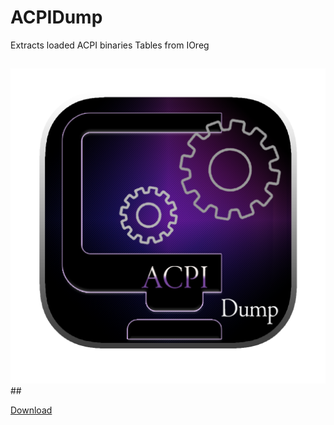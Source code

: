 # ACPIDump
Extracts loaded ACPI binaries Tables from IOreg
## 
<img src="https://github.com/LAbyOne/ACPIDump/blob/main/image/logo.png">
##

[Download](https://github.com/LAbyOne/ACPIDump/releases)
